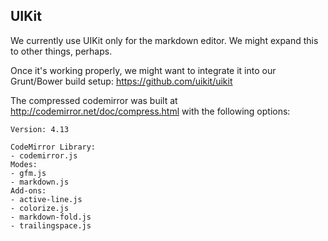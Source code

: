 UIKit
-----

We currently use UIKit only for the markdown editor. We might expand this to
other things, perhaps.

Once it's working properly, we might want to integrate it into our Grunt/Bower
build setup: https://github.com/uikit/uikit

The compressed codemirror was built at http://codemirror.net/doc/compress.html
with the following options:

    Version: 4.13

    CodeMirror Library:
    - codemirror.js
    Modes:
    - gfm.js
    - markdown.js
    Add-ons:
    - active-line.js
    - colorize.js
    - markdown-fold.js
    - trailingspace.js
